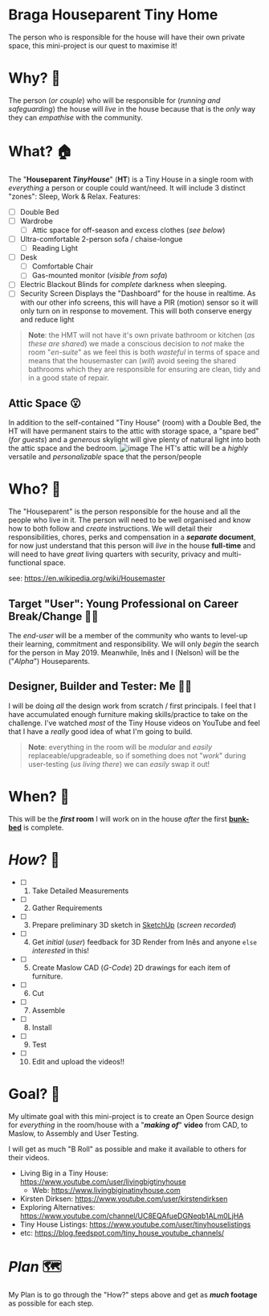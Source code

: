 # Braga Houseparent Tiny Home

The person who is responsible for the house will have their own private space, this mini-project is our quest to maximise it!

# Why? 💭 

The person (_or couple_) who will be responsible for (_running and safeguarding_) the house 
will _live_ in the house because that is the _only_ way they can _empathise_ with the community.


# What? 🏠 

The "**Houseparent _TinyHouse_**" (**HT**) is a Tiny House in a single room 
with _everything_ a person or couple could want/need.
It will include 3 distinct "zones": Sleep, Work & Relax. Features:
+ [ ] Double Bed
+ [ ] Wardrobe
  + [ ] Attic space for off-season and excess clothes (_see below_)
+ [ ] Ultra-comfortable 2-person sofa / chaise-longue
  + [ ] Reading Light
+ [ ] Desk
  + [ ] Comfortable Chair
  + [ ] Gas-mounted monitor (_visible from sofa_)
+ [ ] Electric Blackout Blinds for _complete_ darkness when sleeping.
+ [ ] Security Screen Displays the "Dashboard" for the house in realtime.
  As with our other info screens, this will have a PIR (motion) sensor so it will only turn on 
  in response to movement. This will both conserve energy and reduce light

> **Note**: the HMT will not have it's own private bathroom or kitchen (_as these are shared_)
we made a conscious decision to _not_ make the room "_en-suite_" as we feel this is both _wasteful_ in terms of space and means that the housemaster can (_will_) avoid seeing the shared bathrooms which they are responsible for ensuring are clean, tidy and in a good state of repair.

## Attic Space 😮 

In addition to the self-contained "Tiny House" (room) with a Double Bed, 
the HT will have permanent stairs to the attic with storage space, a "spare bed" (_for guests_)
and a _generous_ skylight will give plenty of natural light into both the attic space and the bedroom.
![image](https://user-images.githubusercontent.com/194400/50990392-cfff1300-1509-11e9-8c34-f53490f00a64.png)
The HT's attic will be a _highly_ versatile and _personalizable_ space that the person/people 

# Who? 🦄 

The "Houseparent" is the person responsible for the house and all the people who live in it.
The person will need to be well organised and know how to both follow and _create_ instructions.
We will detail their responsibilities, chores, perks and compensation in a **_separate_ document**,
for now just understand that this person will _live_ in the house **full-time** and will need to have  _great_ living quarters with security, privacy and multi-functional space.

see: https://en.wikipedia.org/wiki/Housemaster

## Target "User": Young Professional on Career Break/Change 🤸‍♀️ 

The _end-user_ will be a member of the community 
who wants to level-up their learning, commitment and responsibility.
We will only _begin_ the search for the person in May 2019.
Meanwhile, Inês and I (Nelson) will be the ("_Alpha_") Houseparents.


## Designer, Builder and Tester: Me 👨‍🎨 

I will be doing _all_ the design work from scratch / first principals.
I feel that I have accumulated enough furniture making skills/practice to take on the challenge.
I've watched _most_ of the Tiny House videos on YouTube and feel that I have a _really_ good idea 
of what I'm going to build.

> **Note**: everything in the room will be _modular_ and _easily_ replaceable/upgradeable,
so if something does not "_work_" during user-testing (_us living there_) we can _easily_ swap it out!

# When? 📆 

This will be the **_first_ room** I will work on in the house _after_ the first [**bunk-bed**](https://github.com/nelsonic/bunk-bed) is complete. 

# _How_? 👷 

+ [ ] 1. Take Detailed Measurements
+ [ ] 2. Gather Requirements
+ [ ] 3. Prepare preliminary 3D sketch in [SketchUp](https://github.com/nelsonic/nelsonic.github.io/issues/608) (_screen recorded_)
+ [ ] 4. Get _initial_ (_user_) feedback for 3D Render from Inês and anyone `else` _interested_ in this!
+ [ ] 5. Create Maslow CAD (_G-Code_) 2D drawings for each item of furniture. 
+ [ ] 6. Cut
+ [ ] 7. Assemble
+ [ ] 8. Install
+ [ ] 9. Test
+ [ ] 10. Edit and upload the videos!!

# Goal? 🎯 

My ultimate goal with this mini-project is to create an Open Source design for _everything_ in the room/house with a "***making of***" **video** from CAD, to Maslow, to Assembly and User Testing.

I will get as much "B Roll" as possible and make it available to others for their videos.

+ Living Big in a Tiny House: https://www.youtube.com/user/livingbigtinyhouse
  + Web: https://www.livingbiginatinyhouse.com
+ Kirsten Dirksen: https://www.youtube.com/user/kirstendirksen
+ Exploring Alternatives: https://www.youtube.com/channel/UC8EQAfueDGNeqb1ALm0LjHA
+  Tiny House Listings: https://www.youtube.com/user/tinyhouselistings
+ etc: https://blog.feedspot.com/tiny_house_youtube_channels/

# _Plan_ 🗺 

My Plan is to go through the "How?" steps above and get as **_much_ footage** as possible for each step. 
